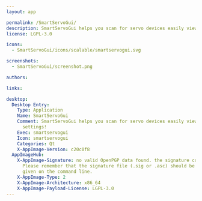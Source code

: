 ```yaml
---
layout: app

permalink: /SmartServoGui/
description: SmartServoGui helps you scan for servo devices easily view and tweak their settings!
license: LGPL-3.0

icons:
  - SmartServoGui/icons/scalable/smartservogui.svg

screenshots:
  - SmartServoGui/screenshot.png

authors:

links:

desktop:
  Desktop Entry:
    Type: Application
    Name: SmartServoGui
    Comment: SmartServoGui helps you scan for servo devices easily view and tweak their
      settings!
    Exec: smartservogui
    Icon: smartservogui
    Categories: Qt
    X-AppImage-Version: c20c0f8
  AppImageHub:
    X-AppImage-Signature: no valid OpenPGP data found. the signature could not be verified.
      Please remember that the signature file (.sig or .asc) should be the first file
      given on the command line.
    X-AppImage-Type: 2
    X-AppImage-Architecture: x86_64
    X-AppImage-Payload-License: LGPL-3.0
---
```


